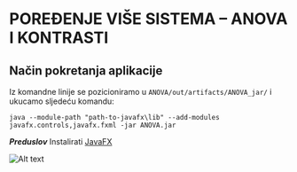 # POREĐENJE VIŠE SISTEMA – ANOVA I KONTRASTI


## Način pokretanja aplikacije

Iz komandne linije se pozicioniramo u ``` ANOVA/out/artifacts/ANOVA_jar/ ``` i ukucamo sljedeću komandu:

``` java --module-path "path-to-javafx\lib" --add-modules javafx.controls,javafx.fxml -jar ANOVA.jar ```

***Preduslov*** Instalirati  [JavaFX](https://gluonhq.com/products/javafx/)

![Alt text](/resources/App.PNG?raw=true "ANOVA")
